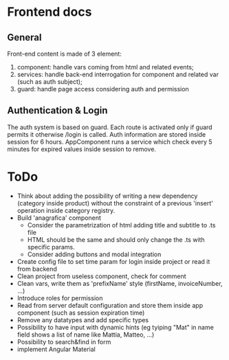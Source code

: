 # Frontend docs
## General
Front-end content is made of 3 element:
1) component: handle vars coming from html and related events; 
2) services: handle back-end interrogation for component and related var (such as auth subject);
3) guard: handle page access considering auth and permission
## Authentication & Login
The auth system is based on guard. Each route is activated only if guard permits it otherwise /login is called.
Auth information are stored inside session for 6 hours. 
AppComponent runs a service which check every 5 minutes for expired values inside session to remove.
# ToDo
- Think about adding the possibility of writing a new dependency (category inside product) without the constraint of a previous 'insert' operation inside category registry.
- Build 'anagrafica' component 
  - Consider the parametrization of html adding title and subtitle to .ts file
  - HTML should be the same and should only change the .ts with specific params.
  - Consider adding buttons and modal integration
- Create config file to set time param for login inside project or read it from backend
- Clean project from useless component, check for comment
- Clean vars, write them as 'prefixName' style (firstName, invoiceNumber, ...)
- Introduce roles for permission
- Read from server default configuration and store them inside app component (such as session expiration time)
- Remove any datatypes and add specific types
- Possibility to have input with dynamic hints (eg tyiping "Mat" in name field shows a list of name like Mattia, Matteo, …)
- Possibility to search&find in form
- implement Angular Material
